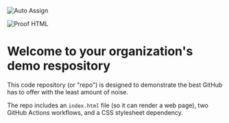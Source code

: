 ![Auto Assign](https://github.com/MK-Org1/demo-repository/actions/workflows/auto-assign.yml/badge.svg)

![Proof HTML](https://github.com/MK-Org1/demo-repository/actions/workflows/proof-html.yml/badge.svg)

# Welcome to your organization's demo respository
This code repository (or "repo") is designed to demonstrate the best GitHub has to offer with the least amount of noise.

The repo includes an `index.html` file (so it can render a web page), two GitHub Actions workflows, and a CSS stylesheet dependency.
